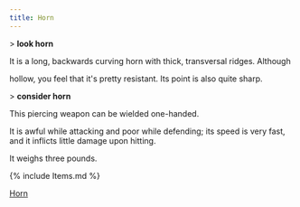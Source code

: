```yaml
---
title: Horn
---
```


\> **look horn**

It is a long, backwards curving horn with thick, transversal ridges.
Although

hollow, you feel that it's pretty resistant. Its point is also quite
sharp.

\> **consider horn**

This piercing weapon can be wielded one-handed.

It is awful while attacking and poor while defending; its speed is very
fast, and it inflicts little damage upon hitting.

It weighs three pounds.

{% include Items.md %}

[Horn](Category:_Piercing_weapons "wikilink")
